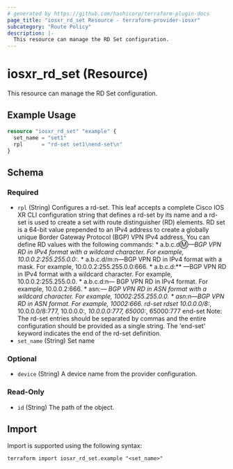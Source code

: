 ```yaml
---
# generated by https://github.com/hashicorp/terraform-plugin-docs
page_title: "iosxr_rd_set Resource - terraform-provider-iosxr"
subcategory: "Route Policy"
description: |-
  This resource can manage the RD Set configuration.
---
```


# iosxr_rd_set (Resource)

This resource can manage the RD Set configuration.

## Example Usage

```terraform
resource "iosxr_rd_set" "example" {
  set_name = "set1"
  rpl      = "rd-set set1\nend-set\n"
}
```

<!-- schema generated by tfplugindocs -->
## Schema

### Required

- `rpl` (String) Configures a rd-set. This leaf accepts a complete Cisco IOS XR CLI configuration string that defines a rd-set by its name and a rd-set is used to create a set with route distinguisher (RD) elements. RD set is a 64-bit value prepended to an IPv4 address to create a globally unique Border Gateway Protocol (BGP) VPN IPv4 address. You can define RD values with the following commands:  * a.b.c.d:m:*—BGP VPN RD in IPv4 format with a wildcard character. For example, 10.0.0.2:255.255.0.0:*. * a.b.c.d/m:n—BGP VPN RD in IPv4 format with a mask. For example, 10.0.0.2:255.255.0.0:666. * a.b.c.d:** —BGP VPN RD in IPv4 format with a wildcard character. For example, 10.0.0.2:255.255.0.0. * a.b.c.d:n— BGP VPN RD in IPv4 format. For example, 10.0.0.2:666. * asn:*— BGP VPN RD in ASN format with a wildcard character. For example, 10002:255.255.0.0. * asn:n—BGP VPN RD in ASN format. For example, 10002:666.  rd-set rdset 10.0.0.0/8:*, 10.0.0.0/8:777, 10.0.0.0:*, 10.0.0.0:777, 65000:*, 65000:777 end-set  Note: The rd-set entries should be separated by commas and the entire configuration should be provided as a single string. The 'end-set' keyword indicates the end of the rd-set  definition.
- `set_name` (String) Set name

### Optional

- `device` (String) A device name from the provider configuration.

### Read-Only

- `id` (String) The path of the object.

## Import

Import is supported using the following syntax:

```shell
terraform import iosxr_rd_set.example "<set_name>"
```

